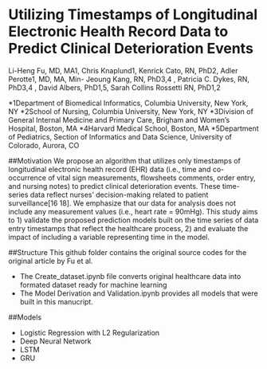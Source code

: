 Utilizing Timestamps of Longitudinal Electronic Health Record Data to Predict Clinical Deterioration Events
=========================

Li-Heng Fu, MD, MA1, Chris Knaplund1, Kenrick Cato, RN, PhD2, Adler Perotte1, MD, MA, Min- Jeoung Kang, RN, PhD3,4 , Patricia C. Dykes, RN, PhD3,4 , David Albers, PhD1,5, Sarah Collins Rossetti RN, PhD1,2

*1Department of Biomedical Informatics, Columbia University, New York, NY
*2School of Nursing, Columbia University, New York, NY
*3Division of General Internal Medicine and Primary Care, Brigham and Women’s Hospital, Boston, MA 
*4Harvard Medical School, Boston, MA 
*5Department of Pediatrics, Section of Informatics and Data Science, University of Colorado, Aurora, CO


##Motivation
We propose an algorithm that utilizes only timestamps of longitudinal electronic health record (EHR) data (i.e., time and co-occurrence of vital sign measurements, flowsheets comments, order entry, and nursing notes) to predict clinical deterioration events. These time-series data reflect nurses’ decision-making related to patient surveillance[16 18]. We emphasize that our data for analysis does not include any measurement values (i.e., heart rate = 90mHg). This study aims to 1) validate the proposed prediction models built on the time series of data entry timestamps that reflect the healthcare process, 2) and evaluate the impact of including a variable representing time in the model.

##Structure
This github folder contains the original source codes for the original article by Fu et al. 
- The Create_dataset.ipynb file converts original healthcare data into formated dataset  ready for machine learning 
- The Model Derivation and Validation.ipynb provides all models that were built in this manucript. 

##Models
- Logistic Regression with L2 Regularization
- Deep Neural Network
- LSTM
- GRU
